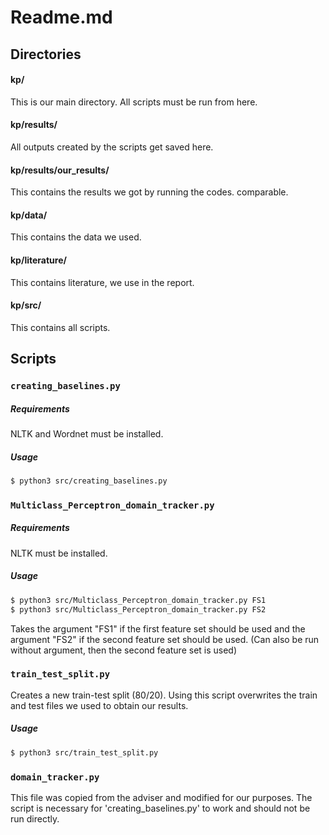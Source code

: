 # Readme.md
## Directories
#### kp/ 
This is our main directory. All scripts must be run from here.
#### kp/results/
All outputs created by the scripts get saved here.
#### kp/results/our_results/
This contains the results we got by running the codes.
 comparable.
#### kp/data/
This contains the data we used.
#### kp/literature/
This contains literature, we use in the report.
#### kp/src/
This contains all scripts.

## Scripts

### `creating_baselines.py`
##### Requirements
NLTK and Wordnet must be installed. 

##### Usage
```sh
$ python3 src/creating_baselines.py
```
### `Multiclass_Perceptron_domain_tracker.py`
##### Requirements
NLTK must be installed. 
##### Usage
```sh
$ python3 src/Multiclass_Perceptron_domain_tracker.py FS1
$ python3 src/Multiclass_Perceptron_domain_tracker.py FS2
```
Takes the argument "FS1" if the first feature set should be used and the argument "FS2" if the second feature set should be used. (Can also be run without argument, then the second feature set is used)
### `train_test_split.py`
Creates a new train-test split (80/20). Using this script overwrites the train and test files we used to obtain our results.
##### Usage
```sh
$ python3 src/train_test_split.py
```

### `domain_tracker.py`
This file was copied from the adviser and modified for our purposes. The script is necessary for 'creating_baselines.py' to work and should not be run directly.
